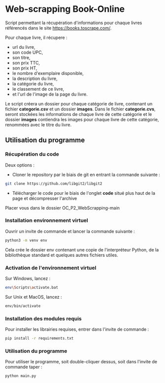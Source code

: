 # Web-scrapping Book-Online

Script permettant la récupération d'informations pour chaque livres référencés dans le site https://books.toscrape.com/.

Pour chaque livre, il récupere : 
- url du livre,
- son code UPC,
- son titre,
- son prix TTC,
- son prix HT,
- le nombre d'exemplaire disponible,
- la description du livre,
- la catégorie du livre,
- le classement de ce livre,
- et l'url de l'image de la page du livre.

Le script créera un dossier pour chaque catégorie de livre, contenant un fichier **categorie.csv** et un dossier **images**.
Dans le fichier **categorie.cvs**, seront stockées les informations de chaque livre de cette catégorie et le dossier **images** contiendra les images pour chaque livre de cette catégorie, renommées avec le titre du livre.


## Utilisation du programme

### Récupération du code
  Deux options : 
   - Cloner le repository par le biais de git en entrant la commande suivante :
   ```bash 
   git clone https://github.com/libgit2/libgit2
   ```
   - Télécharger le code pour le biais de l'onglet **code** situé plus haut de la page et décompresser l'archive
   
Placer vous dans le dossier OC_P2_WebScrapping-main

### Installation environnement virtuel

Ouvrir un invite de commande et lancer la commande suivante :
```bash 
python3 -m venv env
```
Cela crée le dossier env contenant une copie de l'interpréteur Python, de la bibliothèque standard et quelques autres fichiers utiles.

### Activation de l'environnement virtuel

Sur Windows, lancez :
```bash
env\Scripts\activate.bat
```

Sur Unix et MacOS, lancez :
```bash
env/bin/activate
```
### Installation des modules requis

Pour installer les librairies requises, entrer dans l'invite de commande : 
```bash
pip install -r requirements.txt
```
### Utilisation  du programme

Pour utiliser le programme, soit double-cliquer dessus, soit dans l'invite de commande taper : 

```bash
python main.py
```

